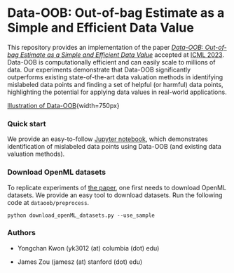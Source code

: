 # Data-OOB: Out-of-bag Estimate as a Simple and Efficient Data Value

This repository provides an implementation of the paper *[Data-OOB: Out-of-bag Estimate as a Simple and Efficient Data Value](https://arxiv.org/abs/2304.07718)* accepted at [ICML 2023](https://icml.cc/Conferences/2023). Data-OOB is computationally efficient and can easily scale to millions of data. Our experiments demonstrate that Data-OOB significantly outperforms existing state-of-the-art data valuation methods in identifying mislabeled data points and finding a set of helpful (or harmful) data points, highlighting the potential for applying data values in real-world applications.


[Illustration of Data-OOB](figures/dataoob.pdf){width=750px}

### Quick start

We provide an easy-to-follow [Jupyter notebook](notebook/Data-OOB-on-Magictelescope.ipynb), which demonstrates identification of mislabeled data points using Data-OOB (and existing data valuation methods). 


### Download OpenML datasets

To replicate experiments of [the paper](https://arxiv.org/abs/2304.07718), one first needs to download OpenML datasets. We provide an easy tool to download datasets. Run the following code at `dataoob/preprocess`. 
```
python download_openML_datasets.py --use_sample
```

### Authors

- Yongchan Kwon (yk3012 (at) columbia (dot) edu)

- James Zou (jamesz (at) stanford (dot) edu)


